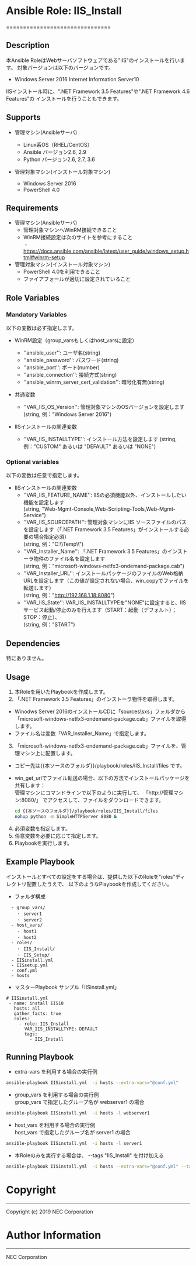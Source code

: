 # Ansible Role: IIS\_Install
===============================

## Description

本Ansible RoleはWebサーバソフトウェアである"IIS"のインストールを行います。
対象バージョンは以下のバージョンです。

- Windows Server 2016 Internet Information Server10

IISインストール時に、".NET Framework 3.5 Features"や".NET Framework 4.6 Features"の
インストールを行うこともできます。

## Supports

- 管理マシン(Ansibleサーバ)
  - Linux系OS（RHEL/CentOS）
  - Ansible バージョン2.6, 2.9
  - Python バージョン2.6, 2.7, 3.6

- 管理対象マシン(インストール対象マシン)
  - Windows Server 2016
  - PowerShell 4.0

## Requirements
- 管理マシン(Ansibleサーバ)
  - 管理対象マシンへWinRM接続できること
  - WinRM接続設定は次のサイトを参考にすること  
    ・https://docs.ansible.com/ansible/latest/user_guide/windows_setup.html#winrm-setup
- 管理対象マシン(インストール対象マシン)
  - PowerShell 4.0を利用できること
  - ファイアフォールが適切に設定されていること

## Role Variables
### Mandatory Variables

以下の変数は必ず指定します。

- WinRM設定（group\_varsもしくはhost\_varsに設定）
  * ''ansible\_user'': ユーザ名(string)
  * ''ansible\_password'': パスワード(string)
  * ''ansible\_port'': ポート(number)
  * ''ansible\_connection'': 接続方式(string)
  * ''ansible\_winrm\_server\_cert\_validation'': 暗号化有無(string)

- 共通変数
  * ''VAR\_IIS\_OS\_Version'': 管理対象マシンのOSバージョンを設定します (string, 例："Windows Server 2016")

- IISインストールの関連変数
  * ''VAR\_IIS\_INSTALLTYPE'': インストール方法を設定します (string, 例："CUSTOM" あるいは "DEFAULT" あるいは "NONE")

### Optional variables

以下の変数は任意で指定します。

- IISインストールの関連変数
  * ''VAR\_IIS\_FEATURE\_NAME'': IISの必須機能以外、インストールしたい機能を設定します  
    (string, "Web-Mgmt-Console,Web-Scripting-Tools,Web-Mgmt-Service")
  * ''VAR\_IIS\_SOURCEPATH'': 管理対象マシンにIIS ソースファイルのパスを設定します（「.NET Framework 3.5 Features」がインストールする必要の場合指定必須）  
    (string, 例："C:\\\\Temp\\\\")
  * ''VAR\_Installer\_Name'': 「.NET Framework 3.5 Features」のインストーラ物件のファイル名を設定します  
    (string, 例："microsoft-windows-netfx3-ondemand-package.cab")  
  * ''VAR\_Installer\_URL'': インストールパッケージのファイルのWeb格納URLを設定します（この値が設定されない場合、win\_copyでファイルを転送します）  
    (string, 例："http://192.168.1.18:8080")  
  * ''VAR\_IIS\_State'': VAR_IIS_INSTALLTYPEを"NONE"に設定すると、IISサービス起動/停止のみを行えます（START：起動（デフォルト）；STOP：停止）、  
    (string, 例："START")  

## Dependencies

特にありません。

## Usage

1. 本Roleを用いたPlaybookを作成します。  
2. 「.NET Framework 3.5 Features」のインストーラ物件を取得します。  
  - Winodws Server 2016のインストールCDに「sources\sxs」フォルダから「microsoft-windows-netfx3-ondemand-package.cab」ファイルを取得します。  
  - ファイル名は変数「VAR\_Installer\_Name」で指定します。  
3. 「microsoft-windows-netfx3-ondemand-package.cab」ファイルを、管理マシン上に配置します。  
  - コピー先は{{本ソースのフォルダ}}/playbook/roles/IIS\_Install/files です。  
  - win\_get\_urlでファイル転送の場合、以下の方法でインストールパッケージを共有します：  
    管理マシンにコマンドラインで以下のように実行して、 「http://管理マシン:8080/」 でアクセスして、ファイルをダウンロードできます。  

    ~~~sh  
    cd {{本ソースのフォルダ}}/playbook/roles/IIS_Install/files  
    nohup python -m SimpleHTTPServer 8080 &  
    ~~~  

4. 必須変数を指定します。  
5. 任意変数を必要に応じて指定します。  
6. Playbookを実行します。  


## Example Playbook

インストールとすべての設定をする場合は、提供した以下のRoleを"roles"ディレクトリ配置したうえで、
以下のようなPlaybookを作成してください。

- フォルダ構成
~~~
  - group_vars/
    ・ server1
    ・ server2
  - host_vars/
    ・ host1
    ・ host2
  - roles/
    ・ IIS_Install/
    ・ IIS_Setup/
  - IISinstall.yml
  - IISsetup.yml
  - conf.yml
  - hosts
~~~

- マスターPlaybook サンプル「IISinstall.yml」
~~~
# IISinstall.yml
 - name: install IIS10
   hosts: all
   gather_facts: true
   roles:
     - role: IIS_Install
       VAR_IIS_INSTALLTYPE: DEFAULT
       tags:
         - IIS_Install
~~~


## Running Playbook
- extra-vars を利用する場合の実行例
~~~sh
ansible-playbook IISinstall.yml  -i hosts --extra-vars="@conf.yml"
~~~

- group_vars を利用する場合の実行例  
 group_vars で指定したグループ名が webserver1 の場合
~~~sh
ansible-playbook IISinstall.yml  -i hosts -l webserver1
~~~

- host_vars を利用する場合の実行例  
 host_vars で指定したグループ名が server1 の場合
~~~sh
ansible-playbook IISinstall.yml  -i hosts -l server1
~~~

- 本Roleのみを実行する場合は、 --tags "IIS_Install" を付け加える
~~~sh
ansible-playbook IISinstall.yml  -i hosts --extra-vars="@conf.yml" --tags "IIS_Install"
~~~


# Copyright
---------
Copyright (c) 2019 NEC Corporation

# Author Information
------------------
NEC Corporation
